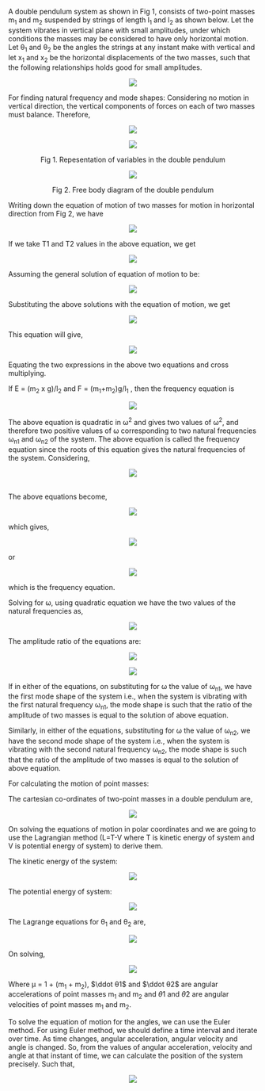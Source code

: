 A double pendulum system as shown in Fig 1, consists of two-point masses m<sub>1</sub> and m<sub>2</sub> suspended by strings of length l<sub>1</sub> and l<sub>2</sub> as shown below. Let the system vibrates in vertical plane with small amplitudes, under which conditions the masses may be considered to have only horizontal motion. Let θ<sub>1</sub> and θ<sub>2</sub> be the angles the strings at any instant make with vertical and let x<sub>1</sub> and x<sub>2</sub> be the horizontal displacements of the two masses, such that the following relationships holds good for small amplitudes.
<center>

![](images/1.png)
</center>

For finding natural frequency and mode shapes:
Considering no motion in vertical direction, the vertical components of forces on each of two masses must balance. Therefore,
<center>

![](images/2.png)


![](images/3.png)

Fig 1. Repesentation of variables in the double pendulum

![](images/5.png)

Fig 2. Free body diagram of the double pendulum
</center>

Writing down the equation of motion of two masses for motion in horizontal direction from Fig 2, we have
<center>

![](images/4.png)
</center>

If we take T1 and T2 values in the above equation, we get

<center>

![](images/6.png)

</center>

Assuming the general solution of equation of motion to be:

<center>

![](images/7.png)

</center>

Substituting the above solutions with the equation of motion, we get

<center>

![](images/8.png)

</center>

This equation will give,
<center>

![](images/9.png)

</center>

Equating the two expressions in the above two equations and cross multiplying.

If E = (m<sub>2</sub> x g)/l<sub>2</sub> and F = (m<sub>1</sub>+m<sub>2</sub>)g/l<sub>1</sub> , then the frequency equation is

<center>

![](images/10.png)

</center>

The above equation is quadratic in &omega;<sup>2</sup> and gives two values of &omega;<sup>2</sup>, and therefore two positive values of &omega; corresponding to two natural frequencies &omega;<sub>n1</sub> and &omega;<sub>n2</sub> of the system. The above equation is called the frequency equation since the roots of this equation gives the natural frequencies of the system.
Considering,
<center>

![](images/23.png)

</center>
<br>
The above equations become,
<center>

![](images/11.png)
</center>

which gives,

<center>

![](images/12.png)

</center>
or
<center>

![](images/13.png)

</center>
which is the frequency equation.

Solving for &omega;, using quadratic equation we have the two values of the natural frequencies as,
<center>

![](images/14.png)

</center>

The amplitude ratio of the equations are:
<center>

![](images/15.png)

![](images/16.png)
</center>

If in either of the equations, on substituting for &omega; the value of &omega;<sub>n1</sub>, we have the first mode shape of the system i.e., when the system is vibrating with the first natural frequency &omega;<sub>n1</sub>, the mode shape is such that the ratio of the amplitude of two masses is equal to the solution of above equation.

Similarly, in either of the equations, substituting for &omega; the value of &omega;<sub>n2</sub>, we have the second mode shape of the system i.e., when the system is vibrating with the second natural frequency &omega;<sub>n2</sub>, the mode shape is such that the ratio of the amplitude of two masses is equal to the solution of above equation.

For calculating the motion of point masses:

The cartesian co-ordinates of two-point masses in a double pendulum are,

<center>

![](images/17.png)

</center>

On solving the equations of motion in polar coordinates and we are going to use the Lagrangian method (L=T-V where T is kinetic energy of system and V is potential energy of system) to derive them. 

The kinetic energy of the system:

<center>

![](images/18.png)

</center>

The potential energy of system:
<center>

![](images/19.png)

</center>

The Lagrange equations for &theta;<sub>1</sub> and &theta;<sub>2</sub> are,
<center>

![](images/21.png)

</center>

On solving,
<center>

![](images/20.png)

</center>

Where &mu; = 1 + (m<sub>1</sub> + m<sub>2</sub>), $\ddot θ1$ and $\ddot θ2$ are angular accelerations of point masses m<sub>1</sub> and m<sub>2</sub> and $\dot θ1$ and $\dot θ2$ are angular velocities of point masses m<sub>1</sub> and m<sub>2</sub>.

To solve the equation of motion for the angles, we can use the Euler method. For using Euler method, we should define a time interval and iterate over time. As time changes, angular acceleration, angular velocity and angle is changed. So, from the values of angular acceleration, velocity and angle at that instant of time, we can calculate the position of the system precisely. 
Such that,
<center>

![](images/22.png)

</center>
